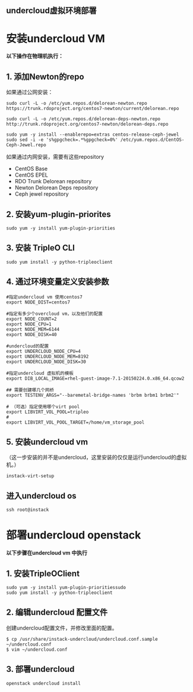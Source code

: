 ## undercloud虚拟环境部署

# 安装undercloud VM

**以下操作在物理机执行：**

## 1. 添加Newton的repo
如果通过公网安装：

```
sudo curl -L -o /etc/yum.repos.d/delorean-newton.repo https://trunk.rdoproject.org/centos7-newton/current/delorean.repo

sudo curl -L -o /etc/yum.repos.d/delorean-deps-newton.repo http://trunk.rdoproject.org/centos7-newton/delorean-deps.repo

sudo yum -y install --enablerepo=extras centos-release-ceph-jewel
sudo sed -i -e 's%gpgcheck=.*%gpgcheck=0%' /etc/yum.repos.d/CentOS-Ceph-Jewel.repo
```

如果通过内网安装，需要有这些repository
- CentOS Base
- CentOS EPEL
- RDO Trunk Delorean repository
- Newton Delorean Deps repository
- Ceph jewel repository

## 2. 安装yum-plugin-priorites

```
sudo yum -y install yum-plugin-priorities
```

## 3. 安装 TripleO CLI

```
sudo yum install -y python-tripleoclient
```

## 4. 通过环境变量定义安装参数

```vim
#指定undercloud vm 使用centos7
export NODE_DIST=centos7

#指定有多少个overcloud vm，以及他们的配置
export NODE_COUNT=2
export NODE_CPU=1
export NODE_MEM=6144
export NODE_DISK=40

#undercloud的配置
export UNDERCLOUD_NODE_CPU=4
export UNDERCLOUD_NODE_MEM=8192
export UNDERCLOUD_NODE_DISK=30

#指定undercloud 虚拟机的模板
export DIB_LOCAL_IMAGE=rhel-guest-image-7.1-20150224.0.x86_64.qcow2

## 需要创建哪几个网桥
export TESTENV_ARGS="--baremetal-bridge-names 'brbm brbm1 brbm2'"

# （可选）指定使用哪个virt pool 
export LIBVIRT_VOL_POOL=tripleo
# 
export LIBVIRT_VOL_POOL_TARGET=/home/vm_storage_pool
```

## 5. 安装undercloud vm

（这一步安装的并不是undercloud，这里安装的仅仅是运行undercloud的虚拟机。）

```
instack-virt-setup
```

## 进入undercloud os

```
ssh root@instack
```

# 部署undercloud openstack

**以下步骤在undercloud vm 中执行**

## 1. 安装TripleOClient

```
sudo yum -y install yum-plugin-prioritiessudo
sudo yum install -y python-tripleoclient
```

## 2. 编辑undercloud 配置文件

创建undercloud配置文件，并修改里面的配置。
```
$ cp /usr/share/instack-undercloud/undercloud.conf.sample ~/undercloud.conf
$ vim ~/undercloud.conf
```

## 3. 部署undercloud

```
openstack undercloud install
```



